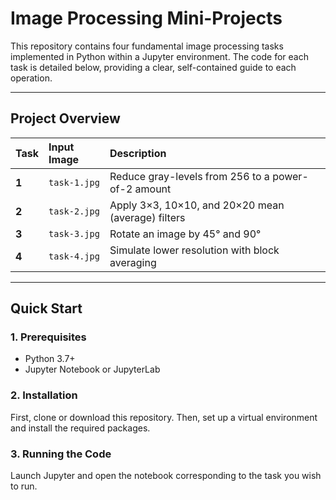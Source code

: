 # Image Processing Mini-Projects

This repository contains four fundamental image processing tasks implemented in Python within a Jupyter environment. The code for each task is detailed below, providing a clear, self-contained guide to each operation.

---

## Project Overview

| Task | Input Image  | Description                                        |
| :--- | :----------- | :------------------------------------------------- |
| **1**| `task-1.jpg` | Reduce gray-levels from 256 to a power-of-2 amount |
| **2**| `task-2.jpg` | Apply 3×3, 10×10, and 20×20 mean (average) filters |
| **3**| `task-3.jpg` | Rotate an image by 45° and 90°                     |
| **4**| `task-4.jpg` | Simulate lower resolution with block averaging     |

---

## Quick Start

### 1. Prerequisites
- Python 3.7+
- Jupyter Notebook or JupyterLab

### 2. Installation
First, clone or download this repository. Then, set up a virtual environment and install the required packages.


### 3. Running the Code
Launch Jupyter and open the notebook corresponding to the task you wish to run.

